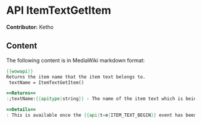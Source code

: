 # API ItemTextGetItem

**Contributor:** Ketho

## Content

The following content is in MediaWiki markdown format:

```mediawiki
{{wowapi}}
Returns the item name that the item text belongs to.
 textName = ItemTextGetItem()

==Returns==
:;textName:{{apitype|string}} - The name of the item text which is being viewed.

==Details==
: This is available once the {{api|t=e|ITEM_TEXT_BEGIN}} event has been received.
```